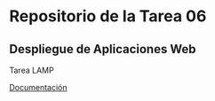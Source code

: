 # Repositorio de la Tarea 06
## Despliegue de Aplicaciones Web

Tarea LAMP

[Documentación](Documentacion.md)

